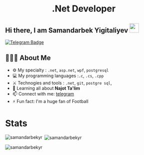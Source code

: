 <h1 align="center">.Net Developer</h1>

## Hi there, I am Samandarbek Yigitaliyev <img src="https://raw.githubusercontent.com/aemmadi/aemmadi/master/wave.gif" width="30px">

[![Telegram Badge](https://img.shields.io/badge/@Samandarbek_Yigitaliyev-2CA5E0?style=flat-square&logo=telegram&logoColor=white&link=https://t.me/Samandarbek_Yigitaliyev)](https://t.me/Samandarbek_Yigitaliyev)

<h2 align="left">👨🏻‍💻 About Me</h2>

- ⚙️ My specialty : `.net`, `asp.net`, `wpf`, `postgresql`
- 💻 My programming languages :`.c`, `.cs`, `.cpp`
- ⚔️ Technogies and tools : `.net`, `git`, `postgre sql`, 
- 🌱 Learning all about **Najot Ta'lim**
- 📫 Connect with me: [telegram](https://t.me/Samandarbek_Yigitaliyev)
- ⚡️ Fun fact: I'm a huge fan of Football


# Stats

<p><img align="left" src="https://github-readme-stats.vercel.app/api/top-langs?username=samandarbekyr&langs_count=8&show_icons=true&locale=en&layout=compact" alt="samandarbekyr" /></p>

<p>&nbsp;<img align="center" src="https://github-readme-stats.vercel.app/api?username=samandarbekyr&show_icons=true&locale=en" alt="samandarbekyr" /></p>

<p><img align="center" src="https://github-readme-streak-stats.herokuapp.com/?user=samandarbekyr&" alt="samandarbekyr" /></p>

